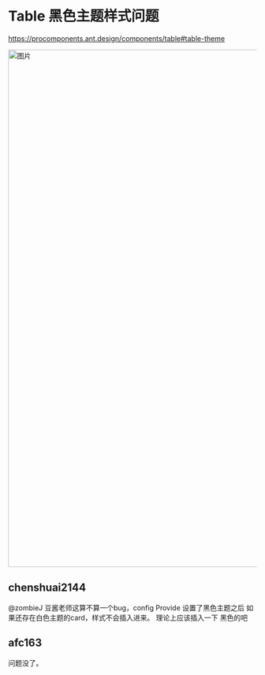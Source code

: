 # Table 黑色主题样式问题

https://procomponents.ant.design/components/table#table-theme

<img width="1050" alt="图片" src="https://user-images.githubusercontent.com/507615/206642049-55827200-c7a9-4929-8793-0b66fc88763a.png">

## chenshuai2144

@zombieJ 豆酱老师这算不算一个bug，config Provide 设置了黑色主题之后 如果还存在白色主题的card，样式不会插入进来。
理论上应该插入一下 黑色的吧

## afc163

问题没了。

